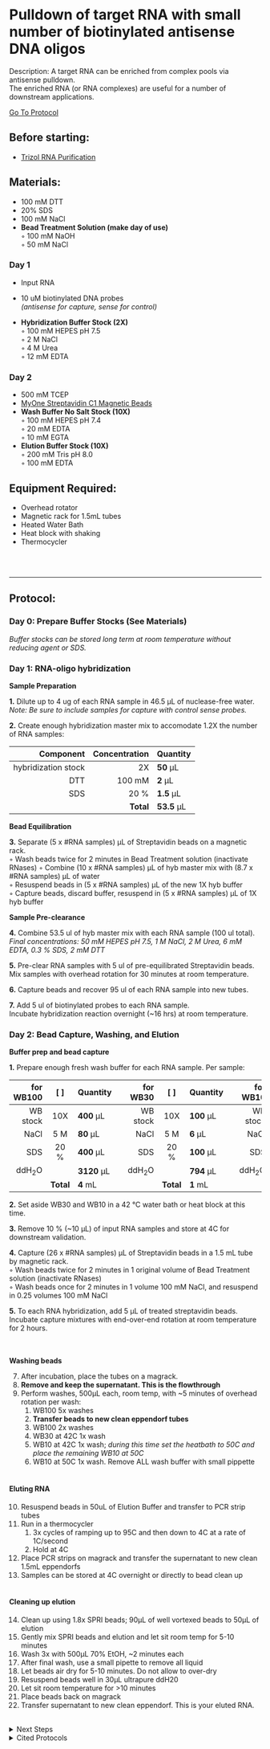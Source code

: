 Pulldown of target RNA with small number of biotinylated antisense DNA oligos
================================================================================
Description: A target RNA can be enriched from complex pools via antisense pulldown.
<br/>
The enriched RNA (or RNA complexes) are useful for a number of downstream applications.

[Go To Protocol](#protocol)

Before starting:
--------------------------------------------------------------------------------
* [Trizol RNA Purification](../General/Trizol-RNA-Purification.md)

Materials:
--------------------------------------------------------------------------------
  * 100 mM DTT  
  * 20% SDS  
  * 100 mM NaCl
  * **Bead Treatment Solution (make day of use)**  
    ◦ 100 mM NaOH  
    ◦ 50 mM NaCl 

### Day 1
  * Input RNA  
  * 10 uM biotinylated DNA probes <br/>_(antisense for capture, sense for control)_


  * **Hybridization Buffer Stock (2X)**  
    ◦ 100 mM HEPES pH 7.5  
    ◦ 2 M NaCl  
    ◦ 4 M Urea  
    ◦ 12 mM EDTA  
    
### Day 2
  * 500 mM TCEP
  * [MyOne Streptavidin C1 Magnetic Beads](https://www.thermofisher.com/order/catalog/product/65001)
  * **Wash Buffer No Salt Stock (10X)**  
    ◦ 100 mM HEPES pH 7.4  
    ◦ 20 mM EDTA  
    ◦ 10 mM EGTA  
  * **Elution Buffer Stock (10X)**  
    ◦ 200 mM Tris pH 8.0  
    ◦ 100 mM EDTA  
  
  
<!-- Using distinct bullet symbols with 2 spaces at end of each line makes a better formatted list -->
    

Equipment Required:
--------------------------------------------------------------------------------
* Overhead rotator 
* Magnetic rack for 1.5mL tubes
* Heated Water Bath
* Heat block with shaking
* Thermocycler


<br/><br/>
___
Protocol:
--------------------------------------------------------------------------------
### Day 0: Prepare Buffer Stocks (See Materials)<br/>
_Buffer stocks can be stored long term at room temperature without reducing agent or SDS._

### Day 1: RNA-oligo hybridization

**Sample Preparation**

**1.** Dilute up to 4 ug of each RNA sample in 46.5 µL of nuclease-free water.<br/>
_Note: Be sure to include samples for capture with control sense probes._
  
**2.** Create enough hybridization master mix to accomodate 1.2X the number of RNA samples: 

  | Component | Concentration | Quantity | 
  | ---------: | ---------: | :---------- |
  | hybridization stock | 2X | **50**  µL | 
  | DTT | 100 mM | **2**  µL |
  | SDS | 20 % | **1.5**  µL |
  || **Total** | **53.5** µL |

**Bead Equilibration**

**3.** Separate (5 x #RNA samples) µL of Streptavidin beads on a magnetic rack.  
  ◦ Wash beads twice for 2 minutes in Bead Treatment solution (inactivate RNases)
  ◦ Combine (10 x #RNA samples) µL of hyb master mix with (8.7 x #RNA samples) µL of water  
  ◦ Resuspend beads in (5 x #RNA samples) µL of the new 1X hyb buffer  
  ◦ Capture beads, discard buffer, resuspend in (5 x #RNA samples) µL of 1X hyb buffer
  
**Sample Pre-clearance**

**4.** Combine 53.5 ul of hyb master mix with each RNA sample (100 ul total).<br/>
_Final concentrations: 50 mM HEPES pH 7.5, 1 M NaCl, 2 M Urea, 6 mM EDTA, 0.3 % SDS, 2 mM DTT_

**5.** Pre-clear RNA samples with 5 ul of pre-equilibrated Streptavidin beads. <br/>
Mix samples with overhead rotation for 30 minutes at room temperature.

**6.** Capture beads and recover 95 ul of each RNA sample into new tubes.

**7.** Add 5 ul of biotinylated probes to each RNA sample.<br/>
Incubate hybridization reaction overnight (~16 hrs) at room temperature.

### Day 2: Bead Capture, Washing, and Elution

**Buffer prep and bead capture** 

**1.** Prepare enough fresh wash buffer for each RNA sample. Per sample:

  | for WB100 | [ ] | Quantity || for WB30 | [ ] | Quantity || for WB10 | [ ] | Quantity |
  | ---------: | :--------: | :---------- | ---------: | ---------: | :--------: | :---------- | ---------: | ---------: | :--------: | :---------- |
  | WB stock | 10X | **400**  µL || WB stock | 10X | **100**  µL || WB stock | 10X | **150**  µL |
  | NaCl | 5 M | **80**  µL || NaCl | 5 M | **6**  µL || NaCl | 5 M | **3**  µL |
  | SDS | 20 % | **400**  µL || SDS | 20 % | **100**  µL || SDS | 20 % | **150**  µL |
  | ddH<sub>2</sub>O || **3120**  µL || ddH<sub>2</sub>O || **794**  µL || ddH<sub>2</sub>O || **1197**  µL | 
  || **Total** | **4** mL ||| **Total** | **1** mL ||| **Total** | **1.5** mL |
  
**2.** Set aside WB30 and WB10 in a 42 °C water bath or heat block at this time. 

**3.** Remove 10 % (~10 µL) of input RNA samples and store at 4C for downstream validation. 

**4.** Capture (26 x #RNA samples) µL of Streptavidin beads in a 1.5 mL tube by magnetic rack.  
  ◦ Wash beads twice for 2 minutes in 1 original volume of Bead Treatment solution (inactivate RNases)  
  ◦ Wash beads once for 2 minutes in 1 volume 100 mM NaCl, and resuspend in 0.25 volumes 100 mM NaCl  
  
**5.** To each RNA hybridization, add 5 µL of treated streptavidin beads.<br/>
Incubate capture mixtures with end-over-end rotation at room temperature for 2 hours.

<br/><br/>
**Washing beads**

  7. After incubation, place the tubes on a magrack. 
  8. **Remove and keep the supernatant. This is the flowthrough**
  9. Perform washes, 500µL each, room temp, with ~5 minutes of overhead rotation per wash: 
  		1. WB100 5x washes
  		2. **Transfer beads to new clean eppendorf tubes**
  		3. WB100 2x washes 
  		4. WB30 at 42C 1x wash
  		5. WB10 at 42C 1x wash; *during this time set the heatbath to 50C and place the remaining WB10 at 50C*
  		6. WB10 at 50C 1x wash. Remove ALL wash buffer with small pippette 
<br/><br/>
#### Eluting RNA

  10. Resuspend beads in 50uL of Elution Buffer and transfer to PCR strip tubes
  11. Run in a thermocycler
  		1. 3x cycles of ramping up to 95C and then down to 4C at a rate of 1C/second 
  		2. Hold at 4C
  12. Place PCR strips on magrack and transfer the supernatant to new clean 1.5mL eppendorfs
  13. Samples can be stored at 4C overnight or directly to bead clean up
<br/><br/>
#### Cleaning up elution

  14. Clean up using 1.8x SPRI beads; 90µL of well vortexed beads to 50µL of elution 
  15. Gently mix SPRI beads and elution and let sit room temp for 5-10 minutes
  16. Wash 3x with 500µL 70% EtOH, ~2 minutes each 
  17. After final wash, use a small pipette to remove all liquid 
  18. Let beads air dry for 5-10 minutes. Do not allow to over-dry
  19. Resuspend beads well in 30µL ultrapure ddH20
  20. Let sit room temperature for >10 minutes 
  21. Place beads back on magrack 
  22. Transfer supernatant to new clean eppendorf. This is your eluted RNA. 

<br/>


<!-- The text below creates dropdown lists for links to next steps or hyperlinks -->

<details>
  <summary>Next Steps</summary>
  
</p> <a href="./path-to-file/file1.ext">
Link to RT-qPCR protocol?</a>

</p> <a href="./path-to-other-file/file2.ext">
IDK?</a>

</details>

<details>
  <summary>Cited Protocols</summary>
  
  <a href="https://www.nature.com/articles/s41594-020-0390-z">
Enhanced nucleotide chemistry and toehold nanotechnology reveals lncRNA spreading on chromatin</a> Toehold techology, wash buffers, capture oligos. 

 <a href="https://www.ncbi.nlm.nih.gov/pmc/articles/PMC7956044/">
Analysis of RNA-protein networks with RNP-MaP defines functional hubs on RNAn</a> Elution of RNA off beads (without use of elution oligos) 


</details>
